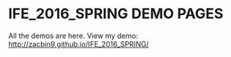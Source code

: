 # IFE_2016_SPRING DEMO PAGES
All the demos are here.  View my demo: http://zacbin9.github.io/IFE_2016_SPRING/